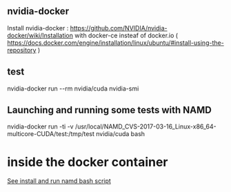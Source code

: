 ## nvidia-docker


Install nvidia-docker :
    https://github.com/NVIDIA/nvidia-docker/wiki/Installation
    with docker-ce insteaf of docker.io ( https://docs.docker.com/engine/installation/linux/ubuntu/#install-using-the-repository )




## test

nvidia-docker run --rm nvidia/cuda nvidia-smi

## Launching and running some tests with NAMD
nvidia-docker run -ti -v /usr/local/NAMD_CVS-2017-03-16_Linux-x86_64-multicore-CUDA/test:/tmp/test nvidia/cuda bash


# inside the docker container

[See install and run namd bash script](install_run_namd.sh)
